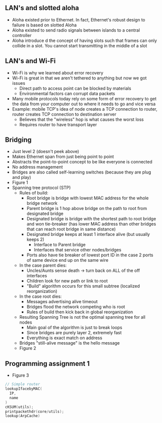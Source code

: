 ## LAN's and slotted aloha
* Aloha existed prior to Ethernet. In fact, Ethernet's robust design to failure is based on slotted Aloha
* Aloha existed to send radio signals between islands to a central controller
* Aloha introduce d the concept of having slots such that frames can only collide in a slot. You cannot start transmitting in the middle of a slot

## LAN's and Wi-Fi
* Wi-Fi is why we learned about error recovery
* Wi-Fi is great in that we aren't tethered to anything but now we got issues
  * Direct path to access point can be blocked by materials
  * Environmental factors can corrupt data packets
* Many mobile protocols today rely on some form of error recovery to get the data from your computer out to where it needs to go and vice versa
* Example: mobile TCP's idea of node creates a TCP connection to router, router creates TCP connection to destination server
  * Believes that the "wireless" hop is what causes the worst loss
  * Requires router to have transport layer

## Bridging
* Just level 2 (doesn't peek above)
* Makes Ethernet span from just being point to point
* Abstracts the point-to-point concept to be like everyone is connected
* No address management
* Bridges are also called self-learning switches (because they are plug and play)
* Figure 1
* Spanning tree protocol (STP)
  * Rules of build:
    * Root bridge is bridge with lowest MAC address for the whole bridge network
    * Parent bridge is 1 hop above bridge on the path to root from designated bridge
    * Designated bridge is bridge with the shortest path to root bridge and won tie-breaker (has lower MAC address than other bridges that can reach root bridge in same distance)
    * Designated bridge keeps at least 1 interface alive (but usually keeps 2)
      * Interface to Parent bridge
      * Interfaces that service other nodes/bridges
    * Ports also have tie breaker of lowest port ID in the case 2 ports of same device end up on the same wire
  * In the case parent dies: 
    * Uncles/Aunts sense death -> turn back on ALL of the off interfaces
    * Children look for new path or link to root
    * "Build" algorithm occurs for this small subtree (localized reorganization)
  * In the case root dies:
    * Messages advertising alive timeout
    * Bridges flood the network competing who is root
    * Rules of build then kick back in global reorganization 
  * Resulting Spanning Tree is not the optimal spanning tree for all nodes
    * Main goal of the algorithm is just to break loops
    * Since bridges are purely layer 2, extremely fast
    * Everything is exact match on address
  * Bridges "still-alive message" is the hello message
  * Figure 2

## Programming assignment 1
* Figure 3

~~~c++
// Simple router
lookupIfacebyMAC(
  IP,
  name
)
cKSUM(utils);
printpackethdr(core/utils);
lookup(ArpCache)
~~~